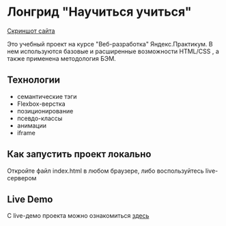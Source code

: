 # Лонгрид "Научиться учиться"

[Скриншот сайта](https://github.com/dev0x451/how-to-learn/blob/main/images/site-screenshot.jpg)

Это учебный проект на курсе "Веб-разработка" Яндекс.Практикум.
В нем используются базовые и расширенные возможности HTML/CSS , а также применена методология БЭМ.

## Технологии

* семантические тэги
* Flexbox-верстка
* позиционирование
* псевдо-классы
* анимации
* iframe

## Как запустить проект локально

Откройте файл index.html в любом браузере, либо воспользуйтесь live-сервером

## Live Demo

С live-демо проекта можно ознакомиться [здесь](https://how-to-learn-phi.vercel.app/)
